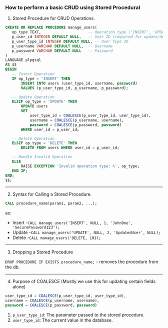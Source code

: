### How to perform a basic CRUD using Stored Procedural

1. Stored Procedure for CRUD Operations.

 ```sql
CREATE OR REPLACE PROCEDURE manage_users(
    op_type TEXT,                     -- Operation type ('INSERT', 'UPDATE', 'DELETE')
    p_user_id INTEGER DEFAULT NULL,   -- User ID (required for update/delete)
    p_user_type_id INTEGER DEFAULT NULL, -- User Type ID
    p_username VARCHAR DEFAULT NULL,  -- Username
    p_password VARCHAR DEFAULT NULL   -- Password
)
LANGUAGE plpgsql
AS $$
BEGIN
    -- Insert Operation
    IF op_type = 'INSERT' THEN
        INSERT INTO users (user_type_id, username, password)
        VALUES (p_user_type_id, p_username, p_password);

    -- Update Operation
    ELSIF op_type = 'UPDATE' THEN
        UPDATE users
        SET 
            user_type_id = COALESCE(p_user_type_id, user_type_id),
            username = COALESCE(p_username, username),
            password = COALESCE(p_password, password)
        WHERE user_id = p_user_id;

    -- Delete Operation
    ELSIF op_type = 'DELETE' THEN
        DELETE FROM users WHERE user_id = p_user_id;

    -- Handle Invalid Operation
    ELSE
        RAISE EXCEPTION 'Invalid operation type: %', op_type;
    END IF;
END;
$$;
```
---
2. Syntax for Calling a Stored Procedure.

```sql
CALL procedure_name(param1, param2, ...);
```
ex: 
- Insert -`CALL manage_users('INSERT', NULL, 1, 'JohnDoe', 'SecurePassword123');`
- Update -`CALL manage_users('UPDATE', NULL, 2, 'UpdatedUser', NULL);`
- Delete -`CALL manage_users('DELETE, 101);`

---

3.  Dropping a Stored Procedure

`DROP PROCEDURE IF EXISTS procedure_name;` - removes the procedure from the db.

---

4. Purpose of COALESCE (Mostly we use this for updating certain fields alone)

```sql
user_type_id = COALESCE(p_user_type_id, user_type_id),
username = COALESCE(p_username, username),
password = COALESCE(p_password, password)
```
1. `p_user_type_id`: The parameter passed to the stored procedure.
2. `user_type_id`: The current value in the database.